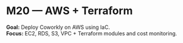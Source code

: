 # M20 — AWS + Terraform

**Goal:** Deploy Coworkly on AWS using IaC.  
**Focus:** EC2, RDS, S3, VPC + Terraform modules and cost monitoring.
